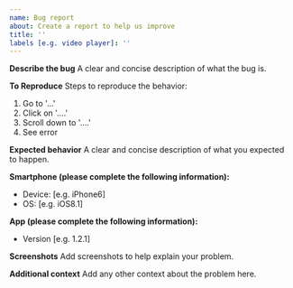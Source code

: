 ```yaml
---
name: Bug report
about: Create a report to help us improve
title: ''
labels [e.g. video player]: ''
---
```


**Describe the bug**
A clear and concise description of what the bug is.

**To Reproduce**
Steps to reproduce the behavior:
1. Go to '...'
2. Click on '....'
3. Scroll down to '....'
4. See error

**Expected behavior**
A clear and concise description of what you expected to happen.

**Smartphone (please complete the following information):**
- Device: [e.g. iPhone6]
- OS: [e.g. iOS8.1]

**App (please complete the following information):**
- Version [e.g. 1.2.1]

**Screenshots**
Add screenshots to help explain your problem.

**Additional context**
Add any other context about the problem here.
